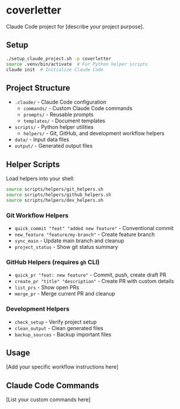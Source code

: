 # coverletter

Claude Code project for [describe your project purpose].

## Setup
```bash
./setup_claude_project.sh -p coverletter
source .venv/bin/activate  # For Python helper scripts
claude init  # Initialize Claude Code
```

## Project Structure
- `.claude/` - Claude Code configuration
  - `commands/` - Custom Claude Code commands
  - `prompts/` - Reusable prompts
  - `templates/` - Document templates
- `scripts/` - Python helper utilities
  - `helpers/` - Git, GitHub, and development workflow helpers
- `data/` - Input data files
- `output/` - Generated output files

## Helper Scripts
Load helpers into your shell:
```bash
source scripts/helpers/git_helpers.sh
source scripts/helpers/github_helpers.sh  
source scripts/helpers/dev_helpers.sh
```

### Git Workflow Helpers
- `quick_commit "feat" "added new feature"` - Conventional commit
- `new_feature "feature/my-branch"` - Create feature branch
- `sync_main` - Update main branch and cleanup
- `project_status` - Show git status summary

### GitHub Helpers (requires `gh` CLI)
- `quick_pr "feat: new feature"` - Commit, push, create draft PR
- `create_pr "title" "description"` - Create PR with custom details
- `list_prs` - Show open PRs
- `merge_pr` - Merge current PR and cleanup

### Development Helpers
- `check_setup` - Verify project setup
- `clean_output` - Clean generated files
- `backup_sources` - Backup important files

## Usage
[Add your specific workflow instructions here]

## Claude Code Commands
[List your custom commands here]
